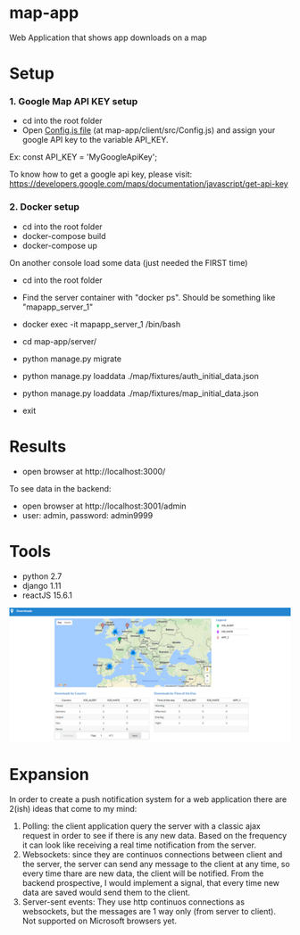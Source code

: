 # map-app
Web Application that shows app downloads on a map

# Setup

### 1. Google Map API KEY setup
- cd into the root folder
- Open [Config.js file](map-app/client/src/Config.js) (at map-app/client/src/Config.js) and assign your google API key to the variable API_KEY.


Ex:
const API_KEY = 'MyGoogleApiKey';

To know how to get a google api key, please visit: https://developers.google.com/maps/documentation/javascript/get-api-key

### 2. Docker setup
- cd into the root folder
- docker-compose build
- docker-compose up

On another console load some data (just needed the FIRST time)
- cd into the root folder
- Find the server container with "docker ps". Should be something like "mapapp_server_1"

- docker exec -it mapapp_server_1 /bin/bash
- cd map-app/server/
- python manage.py migrate
- python manage.py loaddata ./map/fixtures/auth_initial_data.json
- python manage.py loaddata ./map/fixtures/map_initial_data.json
- exit

# Results
- open browser at http://localhost:3000/

To see data in the backend:
- open browser at http://localhost:3001/admin
- user: admin, password: admin9999

# Tools
- python 2.7
- django 1.11
- reactJS 15.6.1

![Alt text](/screenshots/home.png?raw=true "Home page screenshot")


# Expansion

In order to create a push notification system for a web application there are 2(ish) ideas that come to my mind:
1. Polling: the client application query the server with a classic ajax request in order to see if there is any new data. Based on the frequency it can look like receiving a real time notification from the server.
2. Websockets: since they are continuos connections between client and the server, the server can send any message to the client at any time, so every time thare are new data, the client will be notified. From the backend prospective, I would implement a signal, that every time new data are saved would send them to the client.
3. Server-sent events: They  use http continuos connections as websockets, but the messages are 1 way only (from server to client). Not supported on Microsoft browsers yet.
